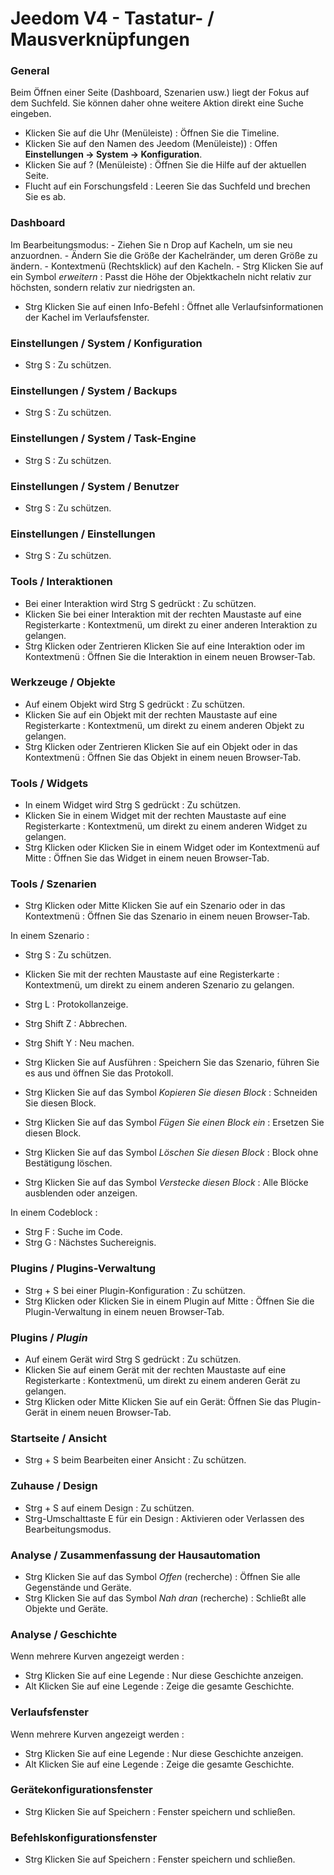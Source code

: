 # Jeedom V4 - Tastatur- / Mausverknüpfungen

### General

Beim Öffnen einer Seite (Dashboard, Szenarien usw.) liegt der Fokus auf dem Suchfeld. Sie können daher ohne weitere Aktion direkt eine Suche eingeben.

- Klicken Sie auf die Uhr (Menüleiste) : Öffnen Sie die Timeline.
- Klicken Sie auf den Namen des Jeedom (Menüleiste))  : Offen **Einstellungen → System → Konfiguration**.
- Klicken Sie auf ?  (Menüleiste)  : Öffnen Sie die Hilfe auf der aktuellen Seite.
- Flucht auf ein Forschungsfeld : Leeren Sie das Suchfeld und brechen Sie es ab.

### Dashboard
Im Bearbeitungsmodus:
	- Ziehen Sie n Drop auf Kacheln, um sie neu anzuordnen.
	- Ändern Sie die Größe der Kachelränder, um deren Größe zu ändern.
	- Kontextmenü (Rechtsklick) auf den Kacheln.
	- Strg Klicken Sie auf ein Symbol *erweitern* : Passt die Höhe der Objektkacheln nicht relativ zur höchsten, sondern relativ zur niedrigsten an.

- Strg Klicken Sie auf einen Info-Befehl : Öffnet alle Verlaufsinformationen der Kachel im Verlaufsfenster.

### Einstellungen / System / Konfiguration
- Strg S : Zu schützen.

### Einstellungen / System / Backups
- Strg S : Zu schützen.

### Einstellungen / System / Task-Engine
- Strg S : Zu schützen.

### Einstellungen / System / Benutzer
- Strg S : Zu schützen.

### Einstellungen / Einstellungen
- Strg S : Zu schützen.

### Tools / Interaktionen
- Bei einer Interaktion wird Strg S gedrückt : Zu schützen.
- Klicken Sie bei einer Interaktion mit der rechten Maustaste auf eine Registerkarte : Kontextmenü, um direkt zu einer anderen Interaktion zu gelangen.
- Strg Klicken oder Zentrieren Klicken Sie auf eine Interaktion oder im Kontextmenü : Öffnen Sie die Interaktion in einem neuen Browser-Tab.

### Werkzeuge / Objekte
- Auf einem Objekt wird Strg S gedrückt : Zu schützen.
- Klicken Sie auf ein Objekt mit der rechten Maustaste auf eine Registerkarte : Kontextmenü, um direkt zu einem anderen Objekt zu gelangen.
- Strg Klicken oder Zentrieren Klicken Sie auf ein Objekt oder in das Kontextmenü : Öffnen Sie das Objekt in einem neuen Browser-Tab.

### Tools / Widgets
- In einem Widget wird Strg S gedrückt : Zu schützen.
- Klicken Sie in einem Widget mit der rechten Maustaste auf eine Registerkarte : Kontextmenü, um direkt zu einem anderen Widget zu gelangen.
- Strg Klicken oder Klicken Sie in einem Widget oder im Kontextmenü auf Mitte : Öffnen Sie das Widget in einem neuen Browser-Tab.

### Tools / Szenarien
- Strg Klicken oder Mitte Klicken Sie auf ein Szenario oder in das Kontextmenü : Öffnen Sie das Szenario in einem neuen Browser-Tab.

In einem Szenario :
- Strg S : Zu schützen.
- Klicken Sie mit der rechten Maustaste auf eine Registerkarte : Kontextmenü, um direkt zu einem anderen Szenario zu gelangen.
- Strg L : Protokollanzeige.
- Strg Shift Z : Abbrechen.
- Strg Shift Y : Neu machen.

- Strg Klicken Sie auf Ausführen : Speichern Sie das Szenario, führen Sie es aus und öffnen Sie das Protokoll.
- Strg Klicken Sie auf das Symbol *Kopieren Sie diesen Block* : Schneiden Sie diesen Block.
- Strg Klicken Sie auf das Symbol *Fügen Sie einen Block ein* : Ersetzen Sie diesen Block.
- Strg Klicken Sie auf das Symbol *Löschen Sie diesen Block* : Block ohne Bestätigung löschen.
- Strg Klicken Sie auf das Symbol *Verstecke diesen Block* : Alle Blöcke ausblenden oder anzeigen.

In einem Codeblock :
- Strg F : Suche im Code.
- Strg G : Nächstes Suchereignis.

### Plugins / Plugins-Verwaltung
- Strg + S bei einer Plugin-Konfiguration : Zu schützen.
- Strg Klicken oder Klicken Sie in einem Plugin auf Mitte : Öffnen Sie die Plugin-Verwaltung in einem neuen Browser-Tab.

### Plugins / *Plugin*
- Auf einem Gerät wird Strg S gedrückt  : Zu schützen.
- Klicken Sie auf einem Gerät mit der rechten Maustaste auf eine Registerkarte : Kontextmenü, um direkt zu einem anderen Gerät zu gelangen.
- Strg Klicken oder Mitte Klicken Sie auf ein Gerät: Öffnen Sie das Plugin-Gerät in einem neuen Browser-Tab.

### Startseite / Ansicht
- Strg + S beim Bearbeiten einer Ansicht : Zu schützen.

### Zuhause / Design
- Strg + S auf einem Design : Zu schützen.
- Strg-Umschalttaste E für ein Design : Aktivieren oder Verlassen des Bearbeitungsmodus.

### Analyse / Zusammenfassung der Hausautomation
- Strg Klicken Sie auf das Symbol *Offen* (recherche) : Öffnen Sie alle Gegenstände und Geräte.
- Strg Klicken Sie auf das Symbol *Nah dran* (recherche) : Schließt alle Objekte und Geräte.

### Analyse / Geschichte
Wenn mehrere Kurven angezeigt werden :
- Strg Klicken Sie auf eine Legende : Nur diese Geschichte anzeigen.
- Alt Klicken Sie auf eine Legende : Zeige die gesamte Geschichte.

### Verlaufsfenster
Wenn mehrere Kurven angezeigt werden :
- Strg Klicken Sie auf eine Legende : Nur diese Geschichte anzeigen.
- Alt Klicken Sie auf eine Legende : Zeige die gesamte Geschichte.

### Gerätekonfigurationsfenster
- Strg Klicken Sie auf Speichern : Fenster speichern und schließen.

### Befehlskonfigurationsfenster
- Strg Klicken Sie auf Speichern : Fenster speichern und schließen.
